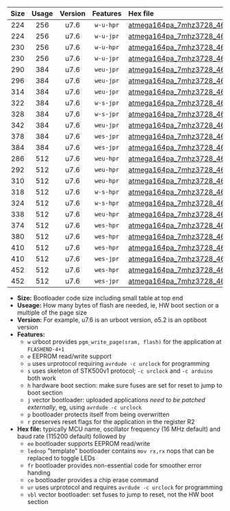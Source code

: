 |Size|Usage|Version|Features|Hex file|
|:-:|:-:|:-:|:-:|:--|
|224|256|u7.6|`w-u-hpr`|[atmega164pa_7mhz3728_460800bps_ur.hex](https://raw.githubusercontent.com/stefanrueger/urboot/main/atmega164pa_7mhz3728_460800bps_ur.hex)|
|224|256|u7.6|`w-u-jpr`|[atmega164pa_7mhz3728_460800bps_ur_vbl.hex](https://raw.githubusercontent.com/stefanrueger/urboot/main/atmega164pa_7mhz3728_460800bps_ur_vbl.hex)|
|230|256|u7.6|`w-u-hpr`|[atmega164pa_7mhz3728_460800bps_lednop_ur.hex](https://raw.githubusercontent.com/stefanrueger/urboot/main/atmega164pa_7mhz3728_460800bps_lednop_ur.hex)|
|230|256|u7.6|`w-u-jpr`|[atmega164pa_7mhz3728_460800bps_lednop_ur_vbl.hex](https://raw.githubusercontent.com/stefanrueger/urboot/main/atmega164pa_7mhz3728_460800bps_lednop_ur_vbl.hex)|
|290|384|u7.6|`weu-jpr`|[atmega164pa_7mhz3728_460800bps_ee_ur_vbl.hex](https://raw.githubusercontent.com/stefanrueger/urboot/main/atmega164pa_7mhz3728_460800bps_ee_ur_vbl.hex)|
|296|384|u7.6|`weu-jpr`|[atmega164pa_7mhz3728_460800bps_ee_lednop_ur_vbl.hex](https://raw.githubusercontent.com/stefanrueger/urboot/main/atmega164pa_7mhz3728_460800bps_ee_lednop_ur_vbl.hex)|
|314|384|u7.6|`weu-jpr`|[atmega164pa_7mhz3728_460800bps_ee_lednop_fr_ur_vbl.hex](https://raw.githubusercontent.com/stefanrueger/urboot/main/atmega164pa_7mhz3728_460800bps_ee_lednop_fr_ur_vbl.hex)|
|322|384|u7.6|`w-s-jpr`|[atmega164pa_7mhz3728_460800bps_vbl.hex](https://raw.githubusercontent.com/stefanrueger/urboot/main/atmega164pa_7mhz3728_460800bps_vbl.hex)|
|328|384|u7.6|`w-s-jpr`|[atmega164pa_7mhz3728_460800bps_lednop_vbl.hex](https://raw.githubusercontent.com/stefanrueger/urboot/main/atmega164pa_7mhz3728_460800bps_lednop_vbl.hex)|
|342|384|u7.6|`weu-jpr`|[atmega164pa_7mhz3728_460800bps_ee_lednop_fr_ce_ur_vbl.hex](https://raw.githubusercontent.com/stefanrueger/urboot/main/atmega164pa_7mhz3728_460800bps_ee_lednop_fr_ce_ur_vbl.hex)|
|378|384|u7.6|`wes-jpr`|[atmega164pa_7mhz3728_460800bps_ee_vbl.hex](https://raw.githubusercontent.com/stefanrueger/urboot/main/atmega164pa_7mhz3728_460800bps_ee_vbl.hex)|
|384|384|u7.6|`wes-jpr`|[atmega164pa_7mhz3728_460800bps_ee_lednop_vbl.hex](https://raw.githubusercontent.com/stefanrueger/urboot/main/atmega164pa_7mhz3728_460800bps_ee_lednop_vbl.hex)|
|286|512|u7.6|`weu-hpr`|[atmega164pa_7mhz3728_460800bps_ee_ur.hex](https://raw.githubusercontent.com/stefanrueger/urboot/main/atmega164pa_7mhz3728_460800bps_ee_ur.hex)|
|292|512|u7.6|`weu-hpr`|[atmega164pa_7mhz3728_460800bps_ee_lednop_ur.hex](https://raw.githubusercontent.com/stefanrueger/urboot/main/atmega164pa_7mhz3728_460800bps_ee_lednop_ur.hex)|
|310|512|u7.6|`weu-hpr`|[atmega164pa_7mhz3728_460800bps_ee_lednop_fr_ur.hex](https://raw.githubusercontent.com/stefanrueger/urboot/main/atmega164pa_7mhz3728_460800bps_ee_lednop_fr_ur.hex)|
|318|512|u7.6|`w-s-hpr`|[atmega164pa_7mhz3728_460800bps.hex](https://raw.githubusercontent.com/stefanrueger/urboot/main/atmega164pa_7mhz3728_460800bps.hex)|
|324|512|u7.6|`w-s-hpr`|[atmega164pa_7mhz3728_460800bps_lednop.hex](https://raw.githubusercontent.com/stefanrueger/urboot/main/atmega164pa_7mhz3728_460800bps_lednop.hex)|
|338|512|u7.6|`weu-hpr`|[atmega164pa_7mhz3728_460800bps_ee_lednop_fr_ce_ur.hex](https://raw.githubusercontent.com/stefanrueger/urboot/main/atmega164pa_7mhz3728_460800bps_ee_lednop_fr_ce_ur.hex)|
|374|512|u7.6|`wes-hpr`|[atmega164pa_7mhz3728_460800bps_ee.hex](https://raw.githubusercontent.com/stefanrueger/urboot/main/atmega164pa_7mhz3728_460800bps_ee.hex)|
|380|512|u7.6|`wes-hpr`|[atmega164pa_7mhz3728_460800bps_ee_lednop.hex](https://raw.githubusercontent.com/stefanrueger/urboot/main/atmega164pa_7mhz3728_460800bps_ee_lednop.hex)|
|410|512|u7.6|`wes-hpr`|[atmega164pa_7mhz3728_460800bps_ee_lednop_fr.hex](https://raw.githubusercontent.com/stefanrueger/urboot/main/atmega164pa_7mhz3728_460800bps_ee_lednop_fr.hex)|
|410|512|u7.6|`wes-jpr`|[atmega164pa_7mhz3728_460800bps_ee_lednop_fr_vbl.hex](https://raw.githubusercontent.com/stefanrueger/urboot/main/atmega164pa_7mhz3728_460800bps_ee_lednop_fr_vbl.hex)|
|452|512|u7.6|`wes-hpr`|[atmega164pa_7mhz3728_460800bps_ee_lednop_fr_ce.hex](https://raw.githubusercontent.com/stefanrueger/urboot/main/atmega164pa_7mhz3728_460800bps_ee_lednop_fr_ce.hex)|
|452|512|u7.6|`wes-jpr`|[atmega164pa_7mhz3728_460800bps_ee_lednop_fr_ce_vbl.hex](https://raw.githubusercontent.com/stefanrueger/urboot/main/atmega164pa_7mhz3728_460800bps_ee_lednop_fr_ce_vbl.hex)|

- **Size:** Bootloader code size including small table at top end
- **Useage:** How many bytes of flash are needed, ie, HW boot section or a multiple of the page size
- **Version:** For example, u7.6 is an urboot version, o5.2 is an optiboot version
- **Features:**
  + `w` urboot provides `pgm_write_page(sram, flash)` for the application at `FLASHEND-4+1`
  + `e` EEPROM read/write support
  + `u` uses urprotocol requiring `avrdude -c urclock` for programming
  + `s` uses skeleton of STK500v1 protocol; `-c urclock` and `-c arduino` both work
  + `h` hardware boot section: make sure fuses are set for reset to jump to boot section
  + `j` vector bootloader: uploaded applications *need to be patched externally*, eg, using `avrdude -c urclock`
  + `p` bootloader protects itself from being overwritten
  + `r` preserves reset flags for the application in the register R2
- **Hex file:** typically MCU name, oscillator frequency (16 MHz default) and baud rate (115200 default) followed by
  + `ee` bootloader supports EEPROM read/write
  + `lednop` "template" bootloader contains `mov rx,rx` nops that can be replaced to toggle LEDs
  + `fr` bootloader provides non-essential code for smoother error handing
  + `ce` bootloader provides a chip erase command
  + `ur` uses urprotocol and requires `avrdude -c urclock` for programming
  + `vbl` vector bootloader: set fuses to jump to reset, not the HW boot section
